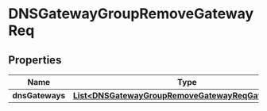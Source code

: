 # DNSGatewayGroupRemoveGatewayReq

## Properties
Name | Type | Description | Notes
------------ | ------------- | ------------- | -------------
**dnsGateways** | [**List&lt;DNSGatewayGroupRemoveGatewayReqGatewaysElt&gt;**](DNSGatewayGroupRemoveGatewayReqGatewaysElt.md) |  |  [optional]

